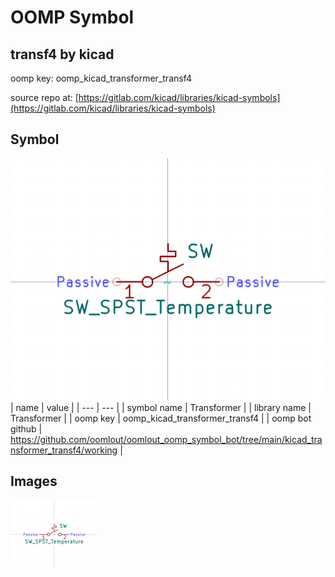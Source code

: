 # OOMP Symbol  
## transf4  by kicad  
  
oomp key: oomp_kicad_transformer_transf4  
  
source repo at: [https://gitlab.com/kicad/libraries/kicad-symbols](https://gitlab.com/kicad/libraries/kicad-symbols)  
## Symbol  
  
[![working.png](working_600.png)](working.png)  
| name | value | 
| --- | --- | 
| symbol name | Transformer | 
| library name | Transformer | 
| oomp key | oomp_kicad_transformer_transf4 | 
| oomp bot github | https://github.com/oomlout/oomlout_oomp_symbol_bot/tree/main/kicad_transformer_transf4/working | 
## Images  
  
[![working.png](working_140.png)](working.png)  
